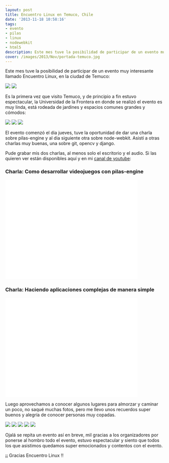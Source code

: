 ```yaml
---
layout: post
title: Encuentro Linux en Temuco, Chile
date: '2013-11-18 10:58:16'
tags:
- evento
- pilas
- linux
- nodewebkit
- html5
description: Este mes tuve la posibilidad de participar de un evento muy interesante llamado Encuentro Linux, en Temuco Chile...
cover: /images/2013/Nov/portada-temuco.jpg
---
```


Este mes tuve la posibilidad de participar de un evento muy interesante llamado Encuentro Linux, en la ciudad de Temuco:

![](/images/2013/Nov/IMG_0661_JPG.jpg)
![](/images/2013/Nov/IMG_0636_JPG.jpg)


Es la primera vez que visito Temuco, y de principio a fin estuvo espectacular, la Universidad de la Frontera en donde se realizó el evento es muy linda, está rodeada de jardines y espacios comunes grandes y cómodos:

![](/images/2013/Nov/IMG_0646_JPG.jpg)
![](/images/2013/Nov/IMG_0642_JPG.jpg)
![](/images/2013/Nov/IMG_0633_JPG.jpg)


El evento comenzó el dia jueves, tuve la oportunidad de dar una charla sobre pilas-engine y al dia siguiente otra sobre node-webkit. Asistí a otras charlas muy buenas, una sobre git, opencv y django.

Pude grabar mis dos charlas, al menos solo el escritorio y el audio. Si las quieren ver están disponibles aquí y en mi [canal de youtube](http://www.youtube.com/user/hugoruscitti):

### Charla: Como desarrollar videojuegos con pilas-engine

<iframe width="420" height="315" src="//www.youtube.com/embed/fr9ijYdB4Tc" frameborder="0" allowfullscreen></iframe>


### Charla: Haciendo aplicaciones complejas de manera simple

<iframe width="420" height="315" src="//www.youtube.com/embed/TzDhzayO_uk" frameborder="0" allowfullscreen></iframe>

<script async class="speakerdeck-embed" data-id="c06e755032170131a8f91e7b7986a513" data-ratio="1.41436464088398" src="//speakerdeck.com/assets/embed.js"></script>



Luego aprovechamos a conocer algunos lugares para almorzar y caminar un poco, no saqué muchas fotos, pero me llevo unos recuerdos super buenos y alegría de conocer personas muy copadas.

![](/images/2013/Nov/1426424_736118509749425_288751624_n.jpg)
![](/images/2013/Nov/1460313_736118079749468_107199091_n.jpg)
![](/images/2013/Nov/1455858_736118406416102_1058160263_n.jpg)
![](/images/2013/Nov/IMG_0663_JPG.jpg)
![](/images/2013/Nov/IMG_0684_JPG.jpg)


Ojalá se repita un evento así en breve, mil gracias a los organizadores por ponerse al hombro todo el evento, estuvo espectacular y siento que todos los que asistimos quedamos super emocionados y contentos con el evento.

¡¡ Gracias Encuentro Linux !!
